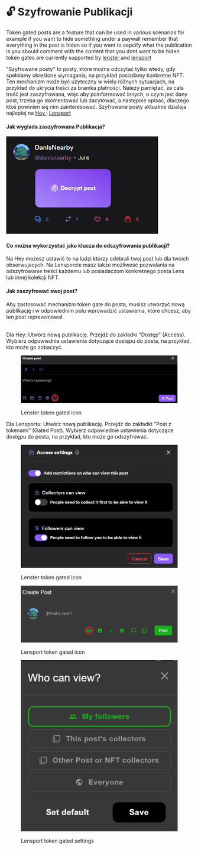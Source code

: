 # 🔓 Szyfrowanie Publikacji

Token gated posts are a feature that can be used in various scenarios for example if you want to hide something under a paywall remember that everything in the post is hiden so if you want to sepcify what the publication is you should comment with the content that you dont want to be hiden token gates are currently supported by [lenster ](https://lenster.xyz)and [lensport](htps://lensport.io)

"Szyfrowane posty" to posty, które można odczytać tylko wtedy, gdy spełniamy określone wymagania, na przykład posiadamy konkretne NFT. Ten mechanizm może być użyteczny w wielu różnych sytuacjach, na przykład do ukrycia treści za bramka płatności. Należy pamiętać, że cała treść jest zaszyfrowana, więc aby poinformować innych, o czym jest dany post, trzeba go skomentować lub zacytować, a następnie opisać, dlaczego ktoś powinien się nim zainteresować. Szyfrowane posty aktualnie dzialaja najlepiej na [Hey ](https://hey.xyz)i [Lensport](https://lensport.xyz)

#### Jak wyglada zaszyfrowana Publikacja?

![](<../../.gitbook/assets/image (29).png>)

#### Co można wykorzystać jako klucza do odszyfrowania publikacji?

Na Hey możesz ustawić to na ludzi ktorzy odebrali twoj post lub dla twoich obserwujacych. Na Lensporcie masz także możliwość pozwalania na odszyfrowanie treści każdemu lub posiadaczom konkretnego posta Lens lub innej kolekcji NFT.

#### Jak zaszyfrować swoj post?

Aby zastosować mechanizm token gate do posta, musisz utworzyć nową publikację i w odpowiednim polu wprowadzić ustawienia, które chcesz, aby ten post reprezentował.

\
Dla Hey: Utwórz nową publikację. Przejdź do zakładki "Dostęp" (Access). Wybierz odpowiednie ustawienia dotyczące dostępu do posta, na przykład, kto może go zobaczyć.

<figure><img src="../../.gitbook/assets/image (28).png" alt=""><figcaption><p>Lenster token gated icon</p></figcaption></figure>

Dla Lensportu: Utwórz nową publikację. Przejdź do zakładki "Post z tokenami" (Gated Post). Wybierz odpowiednie ustawienia dotyczące dostępu do posta, na przykład, kto może go odszyfrować.

<figure><img src="../../.gitbook/assets/image (27).png" alt=""><figcaption><p>Lenster token gated icon</p></figcaption></figure>

<figure><img src="../../.gitbook/assets/image (32).png" alt=""><figcaption><p>Lensport token gated icon</p></figcaption></figure>

<figure><img src="../../.gitbook/assets/image (30).png" alt=""><figcaption><p>Lensport token gated settings</p></figcaption></figure>
